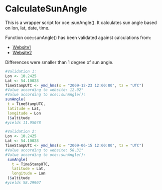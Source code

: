 # CalculateSunAngle

This is a wrapper script for oce::sunAngle(). It calculates sun angle based on lon, lat, date, time.


Function oce::sunAngle() has been validated against calculations from:
 - [Website1](https://www.sonnenverlauf.de/#/54.1003,10.2425,8/2009.12.23/14:14/1/3)
 - [Website2](https://keisan.casio.com/exec/system/1224682277)
 
Differences were smaller than 1 degree of sun angle.

```R
#Validation 1:
Lon <- 10.2425
Lat <- 54.10028
TimeStampUTC <- ymd_hms(x = "2009-12-23 12:00:00", tz = "UTC")
#Value according to website: 12.02°
#Value according to oce::sunAngle():
sunAngle(
 t = TimeStampUTC,
 latitude = Lat,
 longitude = Lon
 )$altitude
#yields 11.95078

#Validation 2:
Lon <- 10.2425
Lat <- 54.10028
TimeStampUTC <- ymd_hms(x = "2009-06-15 12:00:00", tz = "UTC")
#Value according to website: 58.31°
#Value according to oce::sunAngle():  
 sunAngle(
   t = TimeStampUTC,
   latitude = Lat,
   longitude = Lon
 )$altitude
#yields 58.29907
```
